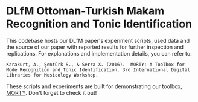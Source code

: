 # DLfM Ottoman-Turkish Makam Recognition and Tonic Identification

This codebase hosts our DLfM paper's experiment scripts, used data and the source of our paper with reported results for further inspection and replications. For explanations and implementation details, you can refer to:

    Karakurt, A., Şentürk S., & Serra X. (2016).  MORTY: A Toolbox for Mode Recognition and Tonic Identification. 3rd International Digital Libraries for Musicology Workshop. 

These scripts and experiments are built for demonstrating our toolbox, [MORTY](https://github.com/altugkarakurt/morty). Don't forget to check it out!
